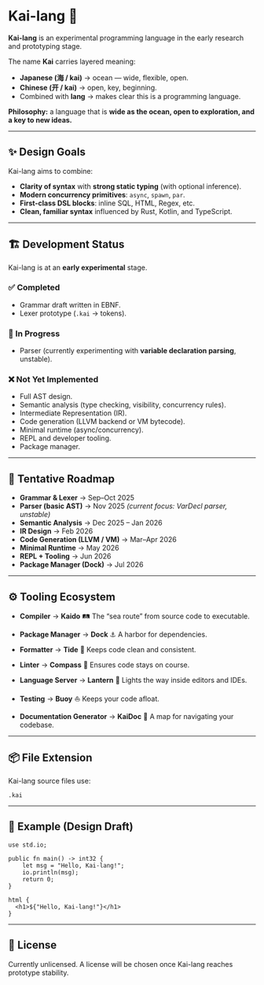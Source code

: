 # Kai-lang 🌊

**Kai-lang** is an experimental programming language in the early research and prototyping stage.

The name **Kai** carries layered meaning:

* **Japanese (海 / kai)** → ocean — wide, flexible, open.
* **Chinese (开 / kai)** → open, key, beginning.
* Combined with **lang** → makes clear this is a programming language.

**Philosophy:** a language that is **wide as the ocean, open to exploration, and a key to new ideas.**

---

## ✨ Design Goals

Kai-lang aims to combine:

* **Clarity of syntax** with **strong static typing** (with optional inference).
* **Modern concurrency primitives**: `async`, `spawn`, `par`.
* **First-class DSL blocks**: inline SQL, HTML, Regex, etc.
* **Clean, familiar syntax** influenced by Rust, Kotlin, and TypeScript.

---

## 🏗️ Development Status

Kai-lang is at an **early experimental** stage.

### ✅ Completed

* Grammar draft written in EBNF.
* Lexer prototype (`.kai` → tokens).

### 🚧 In Progress

* Parser (currently experimenting with **variable declaration parsing**, unstable).

### ❌ Not Yet Implemented

* Full AST design.
* Semantic analysis (type checking, visibility, concurrency rules).
* Intermediate Representation (IR).
* Code generation (LLVM backend or VM bytecode).
* Minimal runtime (async/concurrency).
* REPL and developer tooling.
* Package manager.

---

## 📅 Tentative Roadmap

* **Grammar & Lexer** → Sep–Oct 2025
* **Parser (basic AST)** → Nov 2025 *(current focus: VarDecl parser, unstable)*
* **Semantic Analysis** → Dec 2025 – Jan 2026
* **IR Design** → Feb 2026
* **Code Generation (LLVM / VM)** → Mar–Apr 2026
* **Minimal Runtime** → May 2026
* **REPL + Tooling** → Jun 2026
* **Package Manager (Dock)** → Jul 2026

---

## ⚙️ Tooling Ecosystem

* **Compiler** → **Kaido** 🛤️
  The “sea route” from source code to executable.

* **Package Manager** → **Dock** ⚓
  A harbor for dependencies.

* **Formatter** → **Tide** 🌊
  Keeps code clean and consistent.

* **Linter** → **Compass** 🧭
  Ensures code stays on course.

* **Language Server** → **Lantern** 🏮
  Lights the way inside editors and IDEs.

* **Testing** → **Buoy** ⛵
  Keeps your code afloat.

* **Documentation Generator** → **KaiDoc** 📖
  A map for navigating your codebase.

---

## 📦 File Extension

Kai-lang source files use:

```
.kai
```

---

## 🚀 Example (Design Draft)

```kai
use std.io;

public fn main() -> int32 {
    let msg = "Hello, Kai-lang!";
    io.println(msg);
    return 0;
}

html {
  <h1>${"Hello, Kai-lang!"}</h1>
}
```

---

## 📜 License

Currently unlicensed. A license will be chosen once Kai-lang reaches prototype stability.
